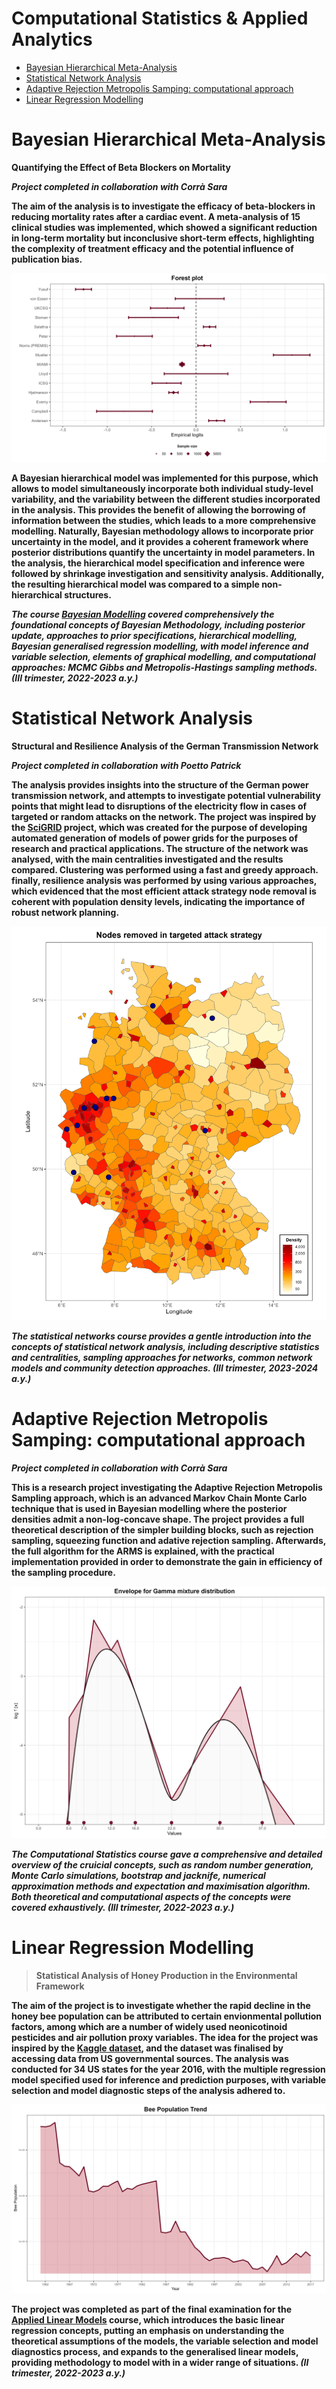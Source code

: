 # Computational Statistics & Applied Analytics

- [Bayesian Hierarchical Meta-Analysis](#bayesian-hierarchical-meta-analysis)
- [Statistical Network Analysis](#statistical-network-analysis)
- [Adaptive Rejection Metropolis Samping: computational approach](#adaptive-rejection-metropolis-samping:-computational-approach)
- [Linear Regression Modelling](#linear-regression-modelling)

# Bayesian Hierarchical Meta-Analysis

<b> Quantifying the Effect of Beta Blockers on Mortality<b>

<i>Project completed in collaboration with Corrà Sara </i>

The aim of the analysis is to investigate the efficacy of beta-blockers in reducing mortality rates after a cardiac event. A meta-analysis of 15 clinical studies was implemented, which showed a significant reduction in long-term mortality but inconclusive short-term effects, highlighting the complexity of treatment efficacy and the potential influence of publication bias.

![Forest plot for empirical logits](https://github.com/dontkillourjoy/stat_analytics/blob/main/bayesian_hierarchical/aux_files/forest_plot.png)

A Bayesian hierarchical model was implemented for this purpose, which allows to model simultaneously incorporate both individual study-level variability, and the variability between the different studies incorporated in the analysis. This provides the benefit of allowing the borrowing of information between the studies, which leads to a more comprehensive modelling. Naturally, Bayesian methodology allows to incorporate prior uncertainty in the model, and it provides a coherent framework where posterior distributions quantify the uncertainty in model parameters. In the analysis, the hierarchical model specification and inference were followed by shrinkage investigation and sensitivity analysis. Additionally, the resulting hierarchical model was compared to a simple non-hierarchical structures.

<i> The course [Bayesian Modelling](https://www.unicatt.it/upl/proguc/MI/2023/ENG/interfac_eco_mate/2I4A_Bayesian_modelling_Castelletti_Consonni.docx) covered comprehensively the foundational concepts of Bayesian Methodology, including posterior update, approaches to prior specifications, hierarchical modelling, Bayesian generalised regression modelling, with model inference and variable selection, elements of graphical modelling, and computational approaches: MCMC Gibbs and Metropolis-Hastings sampling methods. (III trimester, 2022-2023 a.y.)</i>

# Statistical Network Analysis

<b>Structural and Resilience Analysis of the German Transmission Network</b>

<i>Project completed in collaboration with Poetto Patrick </i>

The analysis provides insights into the structure of the German power transmission network, and attempts to investigate potential vulnerability points that might lead to disruptions of the electricity flow in cases of targeted or random attacks on the network. The project was inspired by the [SciGRID](https://www.power.scigrid.de/) project, which was created for the purpose of developing automated generation of models of power grids for the purposes of research and practical applications. The structure of the network was analysed, with the main centralities investigated and the results compared. Clustering was performed using a fast and greedy approach. finally, resilience analysis was performed by using various approaches, which evidenced that the most efficient attack strategy node removal is coherent with population density levels, indicating the importance of robust network planning.

![Germany population density overlaid by targeted nodes](https://github.com/dontkillourjoy/stat_analytics/blob/main/network_analysis/aux_files/targeted.png)

<i> The statistical networks course provides a gentle introduction into the concepts of statistical network analysis, including descriptive statistics and centralities, sampling approaches for networks, common network models and community detection approaches. (III trimester, 2023-2024 a.y.)</i>

# Adaptive Rejection Metropolis Samping: computational approach

<i>Project completed in collaboration with Corrà Sara </i>

This is a research project investigating the Adaptive Rejection Metropolis Sampling approach, which is an advanced Markov Chain Monte Carlo technique that is used in Bayesian modelling where the posterior densities admit a non-log-concave shape. The project provides a full theoretical description of the simpler building blocks, such as rejection sampling, squeezing function and adative rejection sampling. Afterwards, the full algorithm for the ARMS is explained, with the practical implementation provided in order to demonstrate the gain in efficiency of the sampling procedure. 

![An example of the envelope for the ARMS sampling](https://github.com/dontkillourjoy/stat_analytics/blob/main/arms_computational/aux_files/envelope.png)

<i> The Computational Statistics course gave a comprehensive and detailed overview of the cruicial concepts, such as random number generation, Monte Carlo simulations, bootstrap and jacknife, numerical approximation methods and expectation and maximisation algorithm. Both theoretical and computational aspects of the concepts were covered exhaustively. (III trimester, 2022-2023 a.y.)</i> 

# Linear Regression Modelling

>Statistical Analysis of Honey Production in the Environmental Framework

The aim of the project is to investigate whether the rapid decline in the <b>honey bee population</b> can be attributed to certain envionmental pollution factors, among which are a number of widely used neonicotinoid pesticides and air pollution proxy variables. The idea for the project was inspired by the [Kaggle dataset](https://www.kaggle.com/datasets/kevinzmith/honey-with-neonic-pesticide), and the dataset was finalised by accessing data from US governmental sources. The analysis was conducted for 34 US states for the year 2016, with the multiple regression model specified used for inference and prediction purposes, with variable selection and model diagnostic steps of the analysis adhered to.

![Number of beehives in the United states, 1961-2017. [Data Source](https://www.fao.org/faostat/en/)](https://github.com/dontkillourjoy/stat_analytics/blob/main/linear_modelling/data/trend.png)

The project was completed as part of the final examination for the [Applied Linear Models](https://www.unicatt.eu/courses/data-analytics-for-business-milan-23-24-curriculum) course, which introduces the basic linear regression concepts, putting an emphasis on understanding the theoretical assumptions of the models, the variable selection and model diagnostics process, and expands to the generalised linear models, providing methodology to model with in a wider range of situations. <i> (II trimester, 2022-2023 a.y.)</i>


